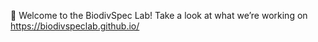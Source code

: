 👋 Welcome to the BiodivSpec Lab!
Take a look at what we’re working on https://biodivspeclab.github.io/
